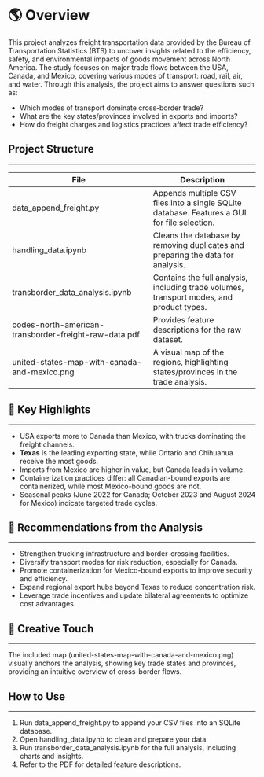 # :earth_americas: Overview
This project analyzes freight transportation data provided by the Bureau of Transportation Statistics (BTS) to uncover insights related to the efficiency, safety, and environmental impacts of goods movement across North America.
The study focuses on major trade flows between the USA, Canada, and Mexico, covering various modes of transport: road, rail, air, and water.
Through this analysis, the project aims to answer questions such as:
* Which modes of transport dominate cross-border trade?
* What are the key states/provinces involved in exports and imports?
* How do freight charges and logistics practices affect trade efficiency?


## Project Structure
---
| **File**	                                            |  **Description**                                                                              |
------------------------------------------------------  | ----------------------------------------------------------------------------------------------|
| data_append_freight.py                                | Appends multiple CSV files into a single SQLite database. Features a GUI for file selection.  |
| handling_data.ipynb                                 	| Cleans the database by removing duplicates and preparing the data for analysis.               |
| transborder_data_analysis.ipynb	                      | Contains the full analysis, including trade volumes, transport modes, and product types.      |
| codes-north-american-transborder-freight-raw-data.pdf	| Provides feature descriptions for the raw dataset.                                            |
| united-states-map-with-canada-and-mexico.png	        | A visual map of the regions, highlighting states/provinces in the trade analysis.             |

## :gem: Key Highlights
---
* USA exports more to Canada than Mexico, with trucks dominating the freight channels.
* **Texas** is the leading exporting state, while Ontario and Chihuahua receive the most goods.
* Imports from Mexico are higher in value, but Canada leads in volume.
* Containerization practices differ: all Canadian-bound exports are containerized, while most Mexico-bound goods are not.
* Seasonal peaks (June 2022 for Canada; October 2023 and August 2024 for Mexico) indicate targeted trade cycles.

## :white_square_button: Recommendations from the Analysis
---
* Strengthen trucking infrastructure and border-crossing facilities.
* Diversify transport modes for risk reduction, especially for Canada.
* Promote containerization for Mexico-bound exports to improve security and efficiency.
* Expand regional export hubs beyond Texas to reduce concentration risk.
* Leverage trade incentives and update bilateral agreements to optimize cost advantages.

## :satellite: Creative Touch
---
The included map (united-states-map-with-canada-and-mexico.png) visually anchors the analysis, showing key trade states and provinces, providing an intuitive overview of cross-border flows.

## How to Use
---
1. Run data_append_freight.py to append your CSV files into an SQLite database.
2. Open handling_data.ipynb to clean and prepare your data.
3. Run transborder_data_analysis.ipynb for the full analysis, including charts and insights.
4. Refer to the PDF for detailed feature descriptions.


